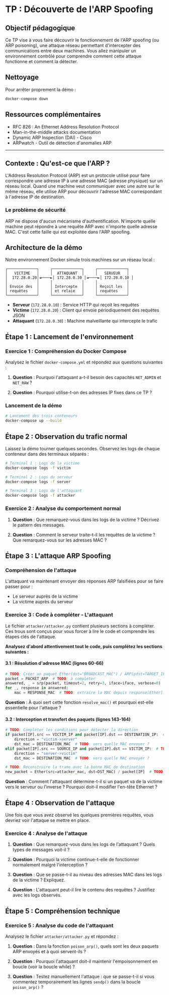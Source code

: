 # TP : Découverte de l'ARP Spoofing

## Objectif pédagogique

Ce TP vise à vous faire découvrir le fonctionnement de l'ARP spoofing (ou ARP poisoning), une attaque réseau permettant d'intercepter des communications entre deux machines. Vous allez manipuler un environnement contrôlé pour comprendre comment cette attaque fonctionne et comment la détecter.

## Nettoyage

Pour arrêter proprement la démo :

```bash
docker-compose down
```

## Ressources complémentaires

- RFC 826 : An Ethernet Address Resolution Protocol
- Man-in-the-middle attacks documentation
- Dynamic ARP Inspection (DAI) - Cisco
- ARPwatch - Outil de détection d'anomalies ARP

---

## Contexte : Qu'est-ce que l'ARP ?

L'Address Resolution Protocol (ARP) est un protocole utilisé pour faire correspondre une adresse IP à une adresse MAC (adresse physique) sur un réseau local. Quand une machine veut communiquer avec une autre sur le même réseau, elle utilise ARP pour découvrir l'adresse MAC correspondant à l'adresse IP de destination.

### Le problème de sécurité

ARP ne dispose d'aucun mécanisme d'authentification. N'importe quelle machine peut répondre à une requête ARP avec n'importe quelle adresse MAC. C'est cette faille qui est exploitée dans l'ARP spoofing.

## Architecture de la démo

Notre environnement Docker simule trois machines sur un réseau local :

```
┌─────────────┐     ┌─────────────┐     ┌─────────────┐
│   VICTIME   │     │  ATTAQUANT  │     │   SERVEUR   │
│  172.28.0.20│◄────►│ 172.28.0.30 │◄────►│ 172.28.0.10 │
│             │     │             │     │             │
│ Envoie des  │     │ Intercepte  │     │ Reçoit les  │
│ requêtes    │     │ et relaie   │     │ requêtes    │
└─────────────┘     └─────────────┘     └─────────────┘
```

- **Serveur** (`172.28.0.10`) : Service HTTP qui reçoit les requêtes
- **Victime** (`172.28.0.20`) : Client qui envoie périodiquement des requêtes JSON
- **Attaquant** (`172.28.0.30`) : Machine malveillante qui intercepte le trafic

## Étape 1 : Lancement de l'environnement

### Exercice 1 : Compréhension du Docker Compose

Analysez le fichier `docker-compose.yml` et répondez aux questions suivantes :

1. **Question** : Pourquoi l'attaquant a-t-il besoin des capacités `NET_ADMIN` et `NET_RAW` ?

2. **Question** : Pourquoi utilise-t-on des adresses IP fixes dans ce TP ?

### Lancement de la démo

```bash
# Lancement des trois conteneurs
docker-compose up --build
```

## Étape 2 : Observation du trafic normal

Laissez la démo tourner quelques secondes. Observez les logs de chaque conteneur dans des terminaux séparés :

```bash
# Terminal 1 : Logs de la victime
docker-compose logs -f victim

# Terminal 2 : Logs du serveur
docker-compose logs -f server

# Terminal 3 : Logs de l'attaquant
docker-compose logs -f attacker
```

### Exercice 2 : Analyse du comportement normal

1. **Question** : Que remarquez-vous dans les logs de la victime ? Décrivez le pattern des messages.

2. **Question** : Comment le serveur traite-t-il les requêtes de la victime ? Que remarquez-vous sur les adresses MAC ?

## Étape 3 : L'attaque ARP Spoofing

### Compréhension de l'attaque

L'attaquant va maintenant envoyer des réponses ARP falsifiées pour se faire passer pour :
- Le serveur auprès de la victime
- La victime auprès du serveur

### Exercice 3 : Code à compléter - L'attaquant

Le fichier `attacker/attacker.py` contient plusieurs sections à compléter. Ces trous sont conçus pour vous forcer à lire le code et comprendre les étapes clés de l'attaque.

**Analysez d'abord attentivement tout le code, puis complétez les sections suivantes :**

#### 3.1 : Résolution d'adresse MAC (lignes 60-66)

```python
# TODO: Créer un paquet Ether(dst="BROADCAST_MAC") / ARP(pdst=TARGET_IP)
packet = PACKET_ARP  # TODO: à compléter
answered, _ = srp(packet, timeout=2, retry=3, iface=iface, verbose=0)
for _, response in answered:
    mac = RESPONSE_MAC  # TODO: extraire la MAC depuis response[Ether].src
```

**Question** : À quoi sert cette fonction `resolve_mac()` et pourquoi est-elle essentielle pour l'attaque ?



#### 3.2 : Interception et transfert des paquets (lignes 143-164)

```python
# TODO: Compléter les conditions pour détecter la direction
if packet[IP].src == VICTIM_IP and packet[IP].dst == DESTINATION_IP:  # TODO: quelle IP ?
    direction = "victim->server"
    dst_mac = DESTINATION_MAC  # TODO: vers quelle MAC envoyer ?
elif packet[IP].src == SOURCE_IP and packet[IP].dst == VICTIM_IP:  # TODO: quelle IP ?
    direction = "server->victim"
    dst_mac = DESTINATION_MAC  # TODO: vers quelle MAC envoyer ?

# TODO: Reconstruire la trame avec la bonne MAC de destination
new_packet = Ether(src=attacker_mac, dst=DST_MAC) / packet[IP]  # TODO: utiliser dst_mac
```

**Question** : Comment l'attaquant détermine-t-il si un paquet va de la victime vers le serveur ou l'inverse ? Pourquoi doit-il modifier l'en-tête Ethernet ?

## Étape 4 : Observation de l'attaque

Une fois que vous avez observé les quelques premières requêtes, vous devriez voir l'attaque se mettre en place.

### Exercice 4 : Analyse de l'attaque

1. **Question** : Que remarquez-vous dans les logs de l'attaquant ? Quels types de messages voit-il ?

2. **Question** : Pourquoi la victime continue-t-elle de fonctionner normalement malgré l'interception ?

3. **Question** : Que se passe-t-il au niveau des adresses MAC dans les logs de la victime ? Expliquez.

4. **Question** : L'attaquant peut-il lire le contenu des requêtes ? Justifiez avec les logs observés.

## Étape 5 : Compréhension technique

### Exercice 5 : Analyse du code de l'attaquant

Analysez le fichier `attacker/attacker.py` et répondez :

1. **Question** : Dans la fonction `poison_arp()`, quels sont les deux paquets ARP envoyés et à quoi servent-ils ?

2. **Question** : Pourquoi l'attaquant doit-il maintenir l'empoisonnement en boucle (voir la boucle while) ?

3. **Question** : Testez manuellement l'attaque : que se passe-t-il si vous commentez temporairement les lignes `sendp()` dans la boucle `poison_arp()` ?

